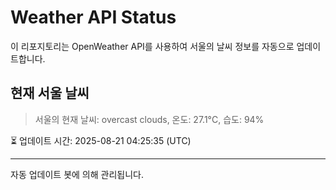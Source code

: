 
# Weather API Status

이 리포지토리는 OpenWeather API를 사용하여 서울의 날씨 정보를 자동으로 업데이트합니다.

## 현재 서울 날씨
> 서울의 현재 날씨: overcast clouds, 온도: 27.1°C, 습도: 94%

⏳ 업데이트 시간: 2025-08-21 04:25:35 (UTC)

---
자동 업데이트 봇에 의해 관리됩니다.

